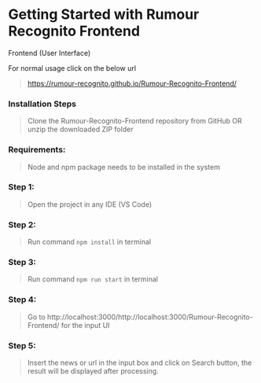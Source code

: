 # Getting Started with Rumour Recognito Frontend

Frontend (User Interface)

For normal usage click on the below url
> https://rumour-recognito.github.io/Rumour-Recognito-Frontend/

### Installation Steps
>Clone the Rumour-Recognito-Frontend repository from GitHub OR unzip the downloaded ZIP folder 

### Requirements:
>Node and npm package needs to be installed in the system

### Step 1: 
> Open the project in any IDE (VS Code)

### Step 2:
> Run command `npm install` in terminal

### Step 3:
> Run command `npm run start` in terminal

### Step 4:
> Go to http://localhost:3000/http://localhost:3000/Rumour-Recognito-Frontend/ for the input UI

### Step 5:
> Insert the news or url in the input box and click on Search button, the result will be displayed after processing.
